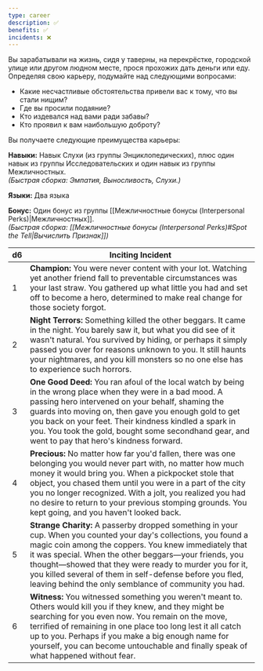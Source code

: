 ```yaml
---
type: career
description: ✅ 
benefits: ✅ 
incidents: ❌
---
```

Вы зарабатывали на жизнь, сидя у таверны, на перекрёстке, городской улице или другом людном месте, прося прохожих дать деньги или еду. Определяя свою карьеру, подумайте над следующими вопросами:
- Какие несчастливые обстоятельства привели вас к тому, что вы стали нищим?    
- Где вы просили подаяние?    
- Кто издевался над вами ради забавы?    
- Кто проявил к вам наибольшую доброту?

Вы получаете следующие преимущества карьеры:

**Навыки:** Навык Слухи (из группы Энциклопедических), плюс один навык из группы Исследовательских и один навык из группы Межличностных.  
_(Быстрая сборка: Эмпатия, Выносливость, Слухи.)_

**Языки:** Два языка

**Бонус:** Один бонус из группы [[Межличностные бонусы (Interpersonal Perks)|Межличностных]].  
_(Быстрая сборка: [[Межличностные бонусы (Interpersonal Perks)#Spot the Tell|Вычислить Признак]])_

| d6  | Inciting Incident                                                                                                                                                                                                                                                                                                                                                                                                  |
| --- | ------------------------------------------------------------------------------------------------------------------------------------------------------------------------------------------------------------------------------------------------------------------------------------------------------------------------------------------------------------------------------------------------------------------ |
| 1   | **Champion:** You were never content with your lot. Watching yet another friend fall to preventable circumstances was your last straw. You gathered up what little you had and set off to become a hero, determined to make real change for those society forgot.                                                                                                                                                  |
| 2   | **Night Terrors:** Something killed the other beggars. It came in the night. You barely saw it, but what you did see of it wasn't natural. You survived by hiding, or perhaps it simply passed you over for reasons unknown to you. It still haunts your nightmares, and you kill monsters so no one else has to experience such horrors.                                                                          |
| 3   | **One Good Deed:** You ran afoul of the local watch by being in the wrong place when they were in a bad mood. A passing hero intervened on your behalf, shaming the guards into moving on, then gave you enough gold to get you back on your feet. Their kindness kindled a spark in you. You took the gold, bought some secondhand gear, and went to pay that hero's kindness forward.                            |
| 4   | **Precious:** No matter how far you'd fallen, there was one belonging you would never part with, no matter how much money it would bring you. When a pickpocket stole that object, you chased them until you were in a part of the city you no longer recognized. With a jolt, you realized you had no desire to return to your previous stomping grounds. You kept going, and you haven't looked back.            |
| 5   | **Strange Charity:** A passerby dropped something in your cup. When you counted your day's collections, you found a magic coin among the coppers. You knew immediately that it was special. When the other beggars—your friends, you thought—showed that they were ready to murder you for it, you killed several of them in self-defense before you fled, leaving behind the only semblance of community you had. |
| 6   | **Witness:** You witnessed something you weren't meant to. Others would kill you if they knew, and they might be searching for you even now. You remain on the move, terrified of remaining in one place too long lest it all catch up to you. Perhaps if you make a big enough name for yourself, you can become untouchable and finally speak of what happened without fear.                                     |
